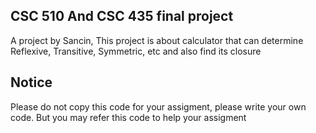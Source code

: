 ## CSC 510 And CSC 435 final project

A project by Sancin, This project is about calculator that can determine Reflexive, Transitive, Symmetric, etc and also find its closure

## Notice

Please do not copy this code for your assigment, please write your own code. But you may refer this code to help your assigment
